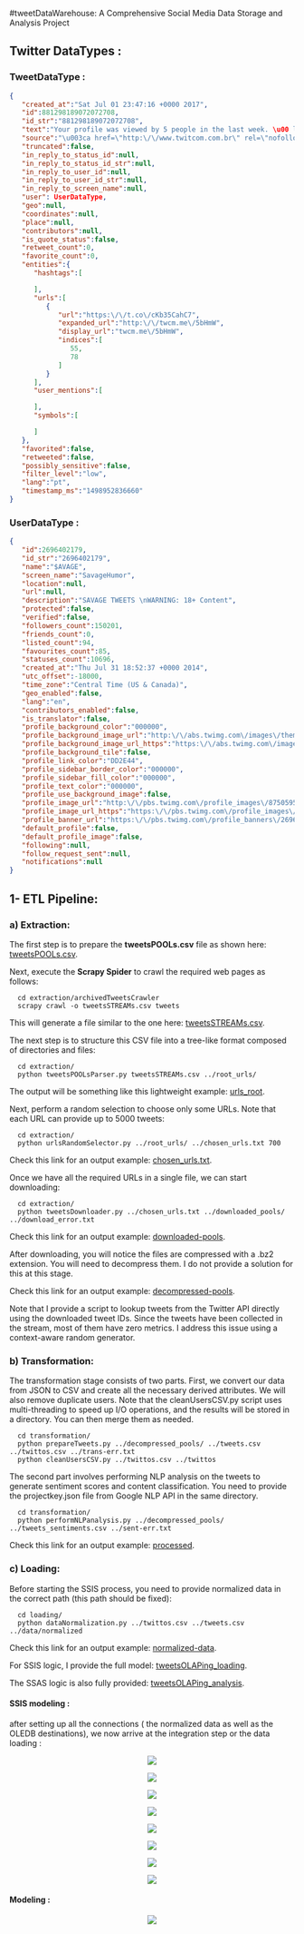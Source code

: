 #tweetDataWarehouse: A Comprehensive Social Media Data Storage and Analysis Project

## Twitter DataTypes :

### TweetDataType :

```json
{
   "created_at":"Sat Jul 01 23:47:16 +0000 2017",
   "id":881298189072072708,
   "id_str":"881298189072072708",
   "text":"Your profile was viewed by 5 people in the last week. \u00 last 4 hours https:\/\/t.co\/cKb35CahC7",
   "source":"\u003ca href=\"http:\/\/www.twitcom.com.br\" rel=\"nofollow\"\u003 eTwitcom - Communities \u003c\/a\u003e",
   "truncated":false,
   "in_reply_to_status_id":null,
   "in_reply_to_status_id_str":null,
   "in_reply_to_user_id":null,
   "in_reply_to_user_id_str":null,
   "in_reply_to_screen_name":null,
   "user": UserDataType,
   "geo":null,
   "coordinates":null,
   "place":null,
   "contributors":null,
   "is_quote_status":false,
   "retweet_count":0,
   "favorite_count":0,
   "entities":{
      "hashtags":[

      ],
      "urls":[
         {
            "url":"https:\/\/t.co\/cKb35CahC7",
            "expanded_url":"http:\/\/twcm.me\/5bHmW",
            "display_url":"twcm.me\/5bHmW",
            "indices":[
               55,
               78
            ]
         }
      ],
      "user_mentions":[

      ],
      "symbols":[

      ]
   },
   "favorited":false,
   "retweeted":false,
   "possibly_sensitive":false,
   "filter_level":"low",
   "lang":"pt",
   "timestamp_ms":"1498952836660"
}
```

### UserDataType :

```json
{
   "id":2696402179,
   "id_str":"2696402179",
   "name":"$AVAGE",
   "screen_name":"SavageHumor",
   "location":null,
   "url":null,
   "description":"SAVAGE TWEETS \nWARNING: 18+ Content",
   "protected":false,
   "verified":false,
   "followers_count":150201,
   "friends_count":0,
   "listed_count":94,
   "favourites_count":85,
   "statuses_count":10696,
   "created_at":"Thu Jul 31 18:52:37 +0000 2014",
   "utc_offset":-18000,
   "time_zone":"Central Time (US & Canada)",
   "geo_enabled":false,
   "lang":"en",
   "contributors_enabled":false,
   "is_translator":false,
   "profile_background_color":"000000",
   "profile_background_image_url":"http:\/\/abs.twimg.com\/images\/themes\/theme1\/bg.png",
   "profile_background_image_url_https":"https:\/\/abs.twimg.com\/images\/themes\/theme1\/bg.png",
   "profile_background_tile":false,
   "profile_link_color":"DD2E44",
   "profile_sidebar_border_color":"000000",
   "profile_sidebar_fill_color":"000000",
   "profile_text_color":"000000",
   "profile_use_background_image":false,
   "profile_image_url":"http:\/\/pbs.twimg.com\/profile_images\/875059551204249601\/J_XlKaiO_normal.jpg",
   "profile_image_url_https":"https:\/\/pbs.twimg.com\/profile_images\/875059551204249601\/J_XlKaiO_normal.jpg",
   "profile_banner_url":"https:\/\/pbs.twimg.com\/profile_banners\/2696402179\/1416368695",
   "default_profile":false,
   "default_profile_image":false,
   "following":null,
   "follow_request_sent":null,
   "notifications":null
}
```

## 1- ETL Pipeline:

### a) Extraction:

The first step is to prepare the **tweetsPOOLs.csv** file as shown here: [tweetsPOOLs.csv](https://github.com/MohamedHmini/tweetsOLAPing/blob/master/extraction/archivedTweetsCrawler/tweetsPOOLs.csv).

Next, execute the **Scrapy Spider** to crawl the required web pages as follows:

```shell
  cd extraction/archivedTweetsCrawler
  scrapy crawl -o tweetsSTREAMs.csv tweets
```

This will generate a file similar to the one here: [tweetsSTREAMs.csv](https://github.com/MohamedHmini/tweetsOLAPing/blob/master/sample-data/tweetsSTREAMs.csv).

The next step is to structure this CSV file into a tree-like format composed of directories and files:

```shell
  cd extraction/
  python tweetsPOOLsParser.py tweetsSTREAMs.csv ../root_urls/
```

The output will be something like this lightweight example: [urls_root](https://github.com/MohamedHmini/tweetsOLAPing/tree/master/sample-data/urls_root).

Next, perform a random selection to choose only some URLs. Note that each URL can provide up to 5000 tweets:

```shell
  cd extraction/
  python urlsRandomSelector.py ../root_urls/ ../chosen_urls.txt 700
```

Check this link for an output example: [chosen_urls.txt](https://github.com/MohamedHmini/tweetsOLAPing/blob/master/sample-data/chosen_urls.txt).

Once we have all the required URLs in a single file, we can start downloading:

```shell
  cd extraction/
  python tweetsDownloader.py ../chosen_urls.txt ../downloaded_pools/ ../download_error.txt
```

Check this link for an output example: [downloaded-pools](https://github.com/MohamedHmini/tweetsOLAPing/tree/master/sample-data/downloaded-pools).

After downloading, you will notice the files are compressed with a .bz2 extension. You will need to decompress them. I do not provide a solution for this at this stage.

Check this link for an output example: [decompressed-pools](https://github.com/MohamedHmini/tweetsOLAPing/tree/master/sample-data/decompressed-pools).

Note that I provide a script to lookup tweets from the Twitter API directly using the downloaded tweet IDs. Since the tweets have been collected in the stream, most of them have zero metrics. I address this issue using a context-aware random generator.

### b) Transformation:

The transformation stage consists of two parts. First, we convert our data from JSON to CSV and create all the necessary derived attributes. We will also remove duplicate users. Note that the cleanUsersCSV.py script uses multi-threading to speed up I/O operations, and the results will be stored in a directory. You can then merge them as needed.

```shell
  cd transformation/
  python prepareTweets.py ../decompressed_pools/ ../tweets.csv ../twittos.csv ../trans-err.txt
  python cleanUsersCSV.py ../twittos.csv ../twittos
```

The second part involves performing NLP analysis on the tweets to generate sentiment scores and content classification. You need to provide the projectkey.json file from Google NLP API in the same directory.

```shell
  cd transformation/
  python performNLPanalysis.py ../decompressed_pools/ ../tweets_sentiments.csv ../sent-err.txt
```

Check this link for an output example: [processed](https://github.com/MohamedHmini/tweetsOLAPing/tree/master/sample-data/processed).

### c) Loading:

Before starting the SSIS process, you need to provide normalized data in the correct path (this path should be fixed):

```shell
  cd loading/
  python dataNormalization.py ../twittos.csv ../tweets.csv ../data/normalized
```

Check this link for an output example: [normalized-data](https://github.com/MohamedHmini/tweetsOLAPing/tree/master/sample-data/normalized-data).

For SSIS logic, I provide the full model: [tweetsOLAPing_loading](https://github.com/MohamedHmini/tweetsOLAPing/tree/master/loading/tweetsOLAPing_loading).

The SSAS logic is also fully provided: [tweetsOLAPing_analysis](https://github.com/MohamedHmini/tweetsOLAPing/tree/master/analysis/tweetsOLAPing_analysis).

#### SSIS modeling : 

after setting up all the connections ( the normalized data as well as the OLEDB destinations), we now arrive at the integration step or the data loading : 

<p align="center">
  <img src="./imgs/SSIS-global-process.jpg" />
</p>
<p align="center">
  <img src="./imgs/dates-data-flow.jpg" />
</p>
<p align="center">
  <img src="./imgs/ts-data-flow.jpg" />
</p>
<p align="center">
  <img src="./imgs/loc-data-flow.jpg" />
</p>
<p align="center">
  <img src="./imgs/twmd-data-flow.jpg" />
</p>
<p align="center">
  <img src="./imgs/usrmd-data-flow.jpg" />
</p>
<p align="center">
  <img src="./imgs/tw-data-flow.jpg" />
</p>
<p align="center">
  <img src="./imgs/usr-data-flow.jpg" />
</p>


#### Modeling : 

<p align="center">
  <img src="./imgs/model.jpg" />
</p>

